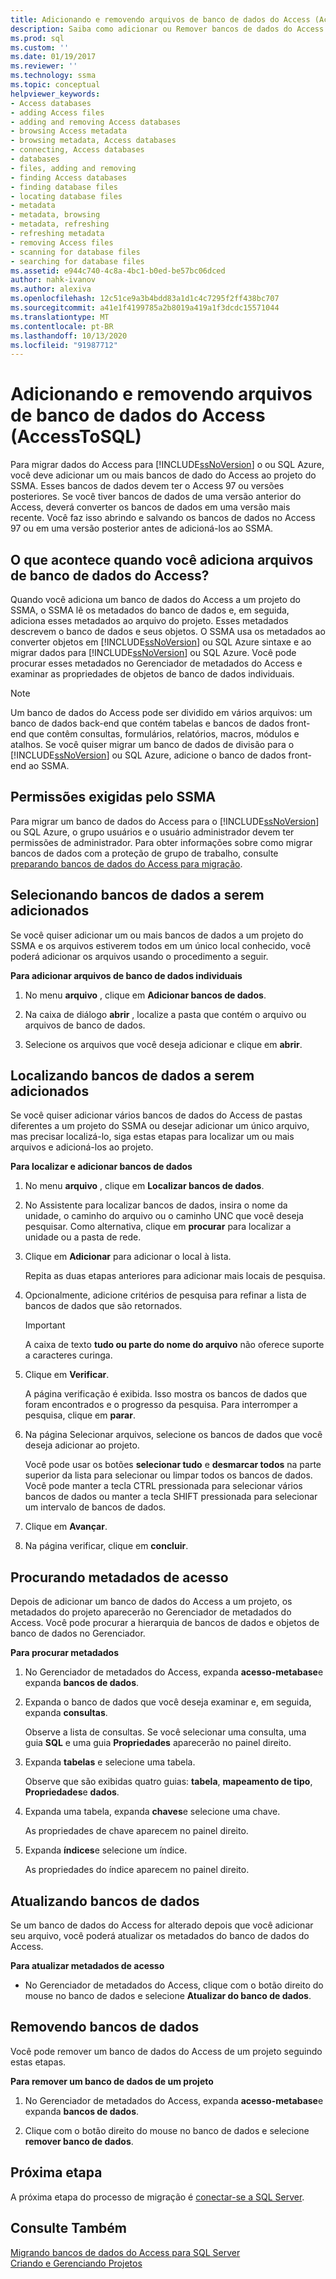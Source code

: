 ```yaml
---
title: Adicionando e removendo arquivos de banco de dados do Access (AccessToSQL) | Microsoft Docs
description: Saiba como adicionar ou Remover bancos de dados do Access de ou para o projeto do SSMA a fim de migrar para o Access data para o SQL Server ou para o Azure SQL Database.
ms.prod: sql
ms.custom: ''
ms.date: 01/19/2017
ms.reviewer: ''
ms.technology: ssma
ms.topic: conceptual
helpviewer_keywords:
- Access databases
- adding Access files
- adding and removing Access databases
- browsing Access metadata
- browsing metadata, Access databases
- connecting, Access databases
- databases
- files, adding and removing
- finding Access databases
- finding database files
- locating database files
- metadata
- metadata, browsing
- metadata, refreshing
- refreshing metadata
- removing Access files
- scanning for database files
- searching for database files
ms.assetid: e944c740-4c8a-4bc1-b0ed-be57bc06dced
author: nahk-ivanov
ms.author: alexiva
ms.openlocfilehash: 12c51ce9a3b4bdd83a1d1c4c7295f2ff438bc707
ms.sourcegitcommit: a41e1f4199785a2b8019a419a1f3dcdc15571044
ms.translationtype: MT
ms.contentlocale: pt-BR
ms.lasthandoff: 10/13/2020
ms.locfileid: "91987712"
---
```

# <a name="adding-and-removing-access-database-files-accesstosql"></a>Adicionando e removendo arquivos de banco de dados do Access (AccessToSQL)
Para migrar dados do Access para [!INCLUDE[ssNoVersion](../../includes/ssnoversion-md.md)] o ou SQL Azure, você deve adicionar um ou mais bancos de dado do Access ao projeto do SSMA. Esses bancos de dados devem ter o Access 97 ou versões posteriores. Se você tiver bancos de dados de uma versão anterior do Access, deverá converter os bancos de dados em uma versão mais recente. Você faz isso abrindo e salvando os bancos de dados no Access 97 ou em uma versão posterior antes de adicioná-los ao SSMA.  
  
## <a name="what-happens-when-you-add-access-database-files"></a>O que acontece quando você adiciona arquivos de banco de dados do Access?  
Quando você adiciona um banco de dados do Access a um projeto do SSMA, o SSMA lê os metadados do banco de dados e, em seguida, adiciona esses metadados ao arquivo do projeto. Esses metadados descrevem o banco de dados e seus objetos. O SSMA usa os metadados ao converter objetos em [!INCLUDE[ssNoVersion](../../includes/ssnoversion-md.md)] ou SQL Azure sintaxe e ao migrar dados para [!INCLUDE[ssNoVersion](../../includes/ssnoversion-md.md)] ou SQL Azure. Você pode procurar esses metadados no Gerenciador de metadados do Access e examinar as propriedades de objetos de banco de dados individuais.  
  
> [!NOTE]  
> Um banco de dados do Access pode ser dividido em vários arquivos: um banco de dados back-end que contém tabelas e bancos de dados front-end que contêm consultas, formulários, relatórios, macros, módulos e atalhos. Se você quiser migrar um banco de dados de divisão para o [!INCLUDE[ssNoVersion](../../includes/ssnoversion-md.md)] ou SQL Azure, adicione o banco de dados front-end ao SSMA.  
  
## <a name="permissions-that-are-required-by-ssma"></a>Permissões exigidas pelo SSMA  
Para migrar um banco de dados do Access para o [!INCLUDE[ssNoVersion](../../includes/ssnoversion-md.md)] ou SQL Azure, o grupo usuários e o usuário administrador devem ter permissões de administrador. Para obter informações sobre como migrar bancos de dados com a proteção de grupo de trabalho, consulte [preparando bancos de dados do Access para migração](preparing-access-databases-for-migration-accesstosql.md).  
  
## <a name="selecting-databases-to-add"></a>Selecionando bancos de dados a serem adicionados  
Se você quiser adicionar um ou mais bancos de dados a um projeto do SSMA e os arquivos estiverem todos em um único local conhecido, você poderá adicionar os arquivos usando o procedimento a seguir.  
  
**Para adicionar arquivos de banco de dados individuais**  
  
1.  No menu **arquivo** , clique em **Adicionar bancos de dados**.  
  
2.  Na caixa de diálogo **abrir** , localize a pasta que contém o arquivo ou arquivos de banco de dados.  
  
3.  Selecione os arquivos que você deseja adicionar e clique em **abrir**.  
  
## <a name="finding-databases-to-add"></a>Localizando bancos de dados a serem adicionados  
Se você quiser adicionar vários bancos de dados do Access de pastas diferentes a um projeto do SSMA ou desejar adicionar um único arquivo, mas precisar localizá-lo, siga estas etapas para localizar um ou mais arquivos e adicioná-los ao projeto.  
  
**Para localizar e adicionar bancos de dados**  
  
1.  No menu **arquivo** , clique em **Localizar bancos de dados**.  
  
2.  No Assistente para localizar bancos de dados, insira o nome da unidade, o caminho do arquivo ou o caminho UNC que você deseja pesquisar. Como alternativa, clique em **procurar** para localizar a unidade ou a pasta de rede.  
  
3.  Clique em **Adicionar** para adicionar o local à lista.  
  
    Repita as duas etapas anteriores para adicionar mais locais de pesquisa.  
  
4.  Opcionalmente, adicione critérios de pesquisa para refinar a lista de bancos de dados que são retornados.  
  
    > [!IMPORTANT]  
    > A caixa de texto **tudo ou parte do nome do arquivo** não oferece suporte a caracteres curinga.  
  
5.  Clique em **Verificar**.  
  
    A página verificação é exibida. Isso mostra os bancos de dados que foram encontrados e o progresso da pesquisa. Para interromper a pesquisa, clique em **parar**.  
  
6.  Na página Selecionar arquivos, selecione os bancos de dados que você deseja adicionar ao projeto.  
  
    Você pode usar os botões **selecionar tudo** e **desmarcar todos** na parte superior da lista para selecionar ou limpar todos os bancos de dados. Você pode manter a tecla CTRL pressionada para selecionar vários bancos de dados ou manter a tecla SHIFT pressionada para selecionar um intervalo de bancos de dados.  
  
7.  Clique em **Avançar**.  
  
8.  Na página verificar, clique em **concluir**.  
  
## <a name="browsing-access-metadata"></a>Procurando metadados de acesso  
Depois de adicionar um banco de dados do Access a um projeto, os metadados do projeto aparecerão no Gerenciador de metadados do Access. Você pode procurar a hierarquia de bancos de dados e objetos de banco de dados no Gerenciador.  
  
**Para procurar metadados**  
  
1.  No Gerenciador de metadados do Access, expanda **acesso-metabase**e expanda **bancos de dados**.  
  
2.  Expanda o banco de dados que você deseja examinar e, em seguida, expanda **consultas**.  
  
    Observe a lista de consultas. Se você selecionar uma consulta, uma guia **SQL** e uma guia **Propriedades** aparecerão no painel direito.  
  
3.  Expanda **tabelas** e selecione uma tabela.  
  
    Observe que são exibidas quatro guias: **tabela**, **mapeamento de tipo**, **Propriedades**e **dados**.  
  
4.  Expanda uma tabela, expanda **chaves**e selecione uma chave.  
  
    As propriedades de chave aparecem no painel direito.  
  
5.  Expanda **índices**e selecione um índice.  
  
    As propriedades do índice aparecem no painel direito.  
  
## <a name="refreshing-databases"></a>Atualizando bancos de dados  
Se um banco de dados do Access for alterado depois que você adicionar seu arquivo, você poderá atualizar os metadados do banco de dados do Access.  
  
**Para atualizar metadados de acesso**  
  
-   No Gerenciador de metadados do Access, clique com o botão direito do mouse no banco de dados e selecione **Atualizar do banco de dados**.  
  
## <a name="removing-databases"></a>Removendo bancos de dados  
Você pode remover um banco de dados do Access de um projeto seguindo estas etapas.  
  
**Para remover um banco de dados de um projeto**  
  
1.  No Gerenciador de metadados do Access, expanda **acesso-metabase**e expanda **bancos de dados**.  
  
2.  Clique com o botão direito do mouse no banco de dados e selecione **remover banco de dados**.  
  
## <a name="next-step"></a>Próxima etapa  
A próxima etapa do processo de migração é [conectar-se a SQL Server](../sybase/connecting-to-sql-server-sybasetosql.md).  
  
## <a name="see-also"></a>Consulte Também  
[Migrando bancos de dados do Access para SQL Server](migrating-access-databases-to-sql-server-azure-sql-db-accesstosql.md)  
[Criando e Gerenciando Projetos](creating-and-managing-projects-accesstosql.md)  
